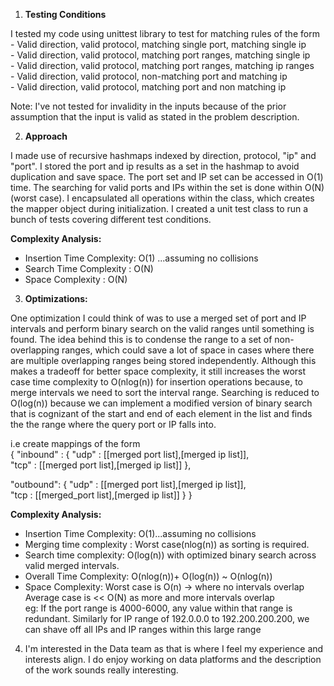 1. **Testing Conditions**  

  I tested my code using unittest library to test for matching rules of the form    
             - Valid direction, valid protocol, matching single port, matching single ip    
             - Valid direction, valid protocol, matching port ranges, matching single ip    
             - Valid direction, valid protocol, matching port ranges, matching ip ranges    
             - Valid direction, valid protocol, non-matching port and matching ip    
             - Valid direction, valid protocol, matching port and non matching ip    

   Note: I've not tested for invalidity in the inputs because of the prior assumption that the input is valid as stated in the problem description.
    
2. **Approach** 

  I made use of recursive hashmaps indexed by direction, protocol, "ip" and "port". I stored the port and ip results as a set in the hashmap to avoid duplication and save space. The port set and IP set can be accessed in O(1) time. The searching for valid ports and IPs within the set is done within O(N) (worst case). I encapsulated all operations within the class, which creates the mapper object during initialization. I created a unit test class to run a bunch of tests covering different test conditions.   

  **Complexity Analysis:**
 - Insertion Time Complexity: O(1)  ...assuming no collisions 
 - Search Time Complexity :   O(N) 
 - Space Complexity :         O(N) 
                                      
3. **Optimizations:**

  One optimization I could think of was to use a merged set of port and IP intervals and perform binary search on the valid ranges until something is found. The idea behind this is to condense the range to a set of non-overlapping ranges, which could save a lot of space in cases where there are multiple overlapping ranges being stored independently. Although this makes a tradeoff for better space complexity, it still increases the worst case time complexity to O(nlog(n)) for insertion operations because, to merge intervals we need to sort the interval range. Searching is reduced to O(log(n)) because we can implement a modified version of binary search that is cognizant of the start and end of each element in the list and finds the the range where the query port or IP falls into. 

i.e create mappings of the form   
{  "inbound" : { "udp" : [[merged port list],[merged ip list]],  
                 "tcp" : [[merged port list],[merged ip list]] },   
                 
  "outbound": { "udp" : [[merged port list],[merged ip list]],  
                "tcp :  [[merged_port list],[merged ip list]] } 
                                                  }  

  **Complexity Analysis:**
 - Insertion Time Complexity: O(1)...assuming no collisions
 - Merging time complexity :  Worst case(nlog(n)) as sorting is required.
 - Search time complexity:    O(log(n)) with optimized binary search across valid merged intervals.
 - Overall Time Complexity:   O(nlog(n))+ O(log(n)) ~ O(nlog(n))
 - Space Complexity:          Worst case is O(n)  -> where no intervals overlap
                           Average case is << O(N) as more and more intervals overlap           
                           eg: If the port range is 4000-6000, any value within that range is redundant. 
                               Similarly for IP range of 192.0.0.0 to 192.200.200.200, we can shave off all IPs and IP ranges within this large range


4. I'm interested in the Data team as that is where I feel my experience and interests align. I do enjoy working on data platforms and the description of the work sounds really interesting.
